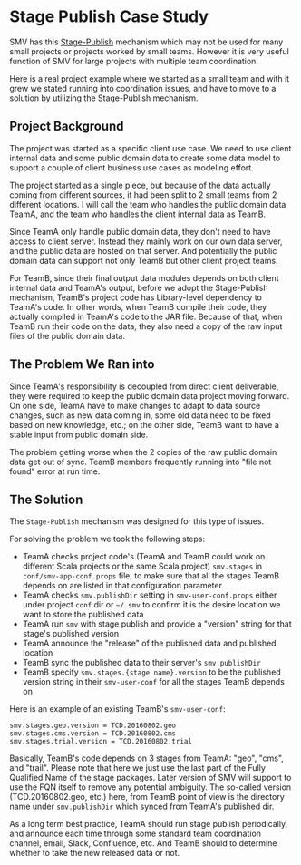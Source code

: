 # Stage Publish Case Study

SMV has this [Stage-Publish](https://github.com/TresAmigosSD/SMV/blob/master/docs/user/smv_stages.md)
mechanism which may not be used for many small projects or projects worked by small teams. However it is
very useful function of SMV for large projects with multiple team coordination.

Here is a real project example where we started as a small team and with it grew we stated running into
coordination issues, and have to move to a solution by utilizing the Stage-Publish mechanism.

## Project Background

The project was started as a specific client use case. We need to use client internal data and some public
domain data to create some data model to support a couple of client business use cases as modeling effort.

The project started as a single piece, but because of the data actually coming from different sources, it
had been split to 2 small teams from 2 different locations.
I will call the team who handles the public domain data TeamA, and the
team who handles the client internal data as TeamB.

Since TeamA only handle public domain data, they don't need to have access to client server. Instead they
mainly work on our own data server, and the public data are hosted on that server. And potentially the
public domain data can support not only TeamB but other client project teams.

For TeamB, since their final output data modules depends on both client internal data and TeamA's output,
before we adopt the Stage-Publish mechanism, TeamB's project code has Library-level dependency
to TeamA's code. In other words, when TeamB compile their code, they actually compiled in TeamA's code to
the JAR file. Because of that, when TeamB run their code on the data, they also need a copy of the raw
input files of the public domain data.

## The Problem We Ran into

Since TeamA's responsibility is decoupled from direct client deliverable, they were required to keep the
public domain data project moving forward. On one side, TeamA have to make changes to adapt to data
source changes, such as new data coming in, some old data need to be fixed based on new knowledge, etc.;
on the other side, TeamB want to have a stable input from public domain side.

The problem getting worse when the 2 copies of the raw public domain data get out of sync. TeamB members
frequently running into "file not found" error at run time.

## The Solution

The `Stage-Publish` mechanism was designed for this type of issues.

For solving the problem we took the following steps:

* TeamA checks project code's (TeamA and TeamB could work on different Scala projects or the same
  Scala project) `smv.stages` in `conf/smv-app-conf.props` file, to make sure that all the stages
  TeamB depends on are listed in that configuration parameter
* TeamA checks `smv.publishDir` setting in `smv-user-conf.props` either under project `conf` dir or
  `~/.smv` to confirm it is the desire location we want to store the published data
* TeamA run `smv` with stage publish and provide a "version" string for that stage's published version
* TeamA announce the "release" of the published data and published location
* TeamB sync the published data to their server's `smv.publishDir`
* TeamB specify `smv.stages.{stage name}.version` to be the published version string in their
  `smv-user-conf` for all the stages TeamB depends on

Here is an example of an existing TeamB's `smv-user-conf`:
```
smv.stages.geo.version = TCD.20160802.geo
smv.stages.cms.version = TCD.20160802.cms
smv.stages.trial.version = TCD.20160802.trial
```

Basically, TeamB's code depends on 3 stages from TeamA: "geo", "cms", and "trail". Please note that
here we just use the last part of the Fully Qualified Name of the stage packages. Later version of
SMV will support to use the FQN itself to remove any potential ambiguity.
The so-called version (TCD.20160802.geo, etc.) here, from TeamB point of view is the directory name
under `smv.publishDir` which synced from TeamA's published dir.

As a long term best practice, TeamA should run stage publish periodically, and announce each time
through some standard team coordination channel, email, Slack, Confluence, etc. And TeamB should to
determine whether to take the new released data or not.  
